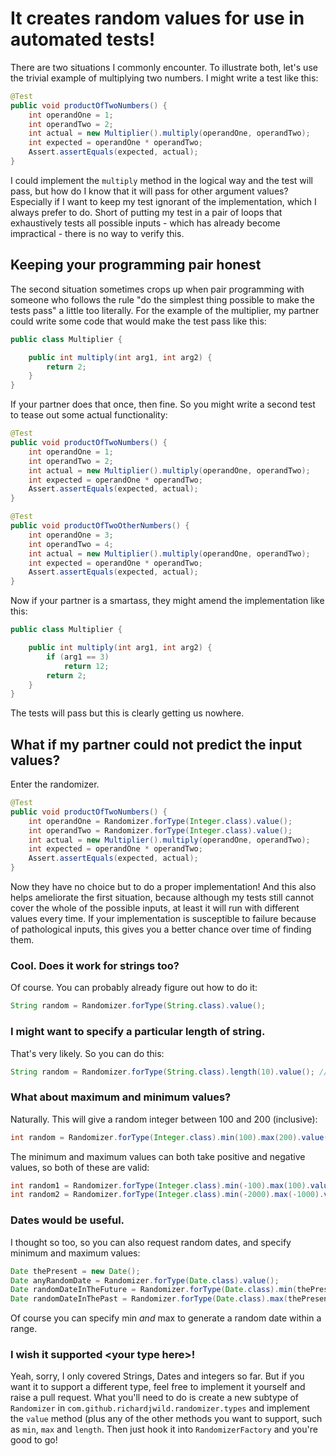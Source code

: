 # It creates random values for use in automated tests!

There are two situations I commonly encounter. To illustrate both, let's use the trivial example of multiplying two
numbers. I might write a test like this:

```java
@Test
public void productOfTwoNumbers() {
    int operandOne = 1;
    int operandTwo = 2;
    int actual = new Multiplier().multiply(operandOne, operandTwo);
    int expected = operandOne * operandTwo;
    Assert.assertEquals(expected, actual);
}
```

I could implement the `multiply` method in the logical way and the test will pass, but how do I know that it will pass
for other argument values? Especially if I want to keep my test ignorant of the implementation, which I always prefer to
do. Short of putting my test in a pair of loops that exhaustively tests all possible inputs - which has already become
impractical - there is no way to verify this.

## Keeping your programming pair honest

The second situation sometimes crops up when pair programming with someone who follows the rule "do the simplest thing
possible to make the tests pass" a little too literally. For the example of the multiplier, my partner could write some
code that would make the test pass like this:

```java
public class Multiplier {

    public int multiply(int arg1, int arg2) {
        return 2;
    }
}
```

If your partner does that once, then fine. So you might write a second test to tease out some actual functionality:

```java
@Test
public void productOfTwoNumbers() {
    int operandOne = 1;
    int operandTwo = 2;
    int actual = new Multiplier().multiply(operandOne, operandTwo);
    int expected = operandOne * operandTwo;
    Assert.assertEquals(expected, actual);
}

@Test
public void productOfTwoOtherNumbers() {
    int operandOne = 3;
    int operandTwo = 4;
    int actual = new Multiplier().multiply(operandOne, operandTwo);
    int expected = operandOne * operandTwo;
    Assert.assertEquals(expected, actual);
}
```

Now if your partner is a smartass, they might amend the implementation like this:

```java
public class Multiplier {

    public int multiply(int arg1, int arg2) {
        if (arg1 == 3)
            return 12;
        return 2;
    }
}
```

The tests will pass but this is clearly getting us nowhere.

## What if my partner could not predict the input values?

Enter the randomizer.

```java
@Test
public void productOfTwoNumbers() {
    int operandOne = Randomizer.forType(Integer.class).value();
    int operandTwo = Randomizer.forType(Integer.class).value();
    int actual = new Multiplier().multiply(operandOne, operandTwo);
    int expected = operandOne * operandTwo;
    Assert.assertEquals(expected, actual);
}
```

Now they have no choice but to do a proper implementation! And this also helps ameliorate the first situation, because
although my tests still cannot cover the whole of the possible inputs, at least it will run with different values every
time. If your implementation is susceptible to failure because of pathological inputs, this gives you a better chance
over time of finding them.

### Cool. Does it work for strings too?

Of course. You can probably already figure out how to do it:

```java
String random = Randomizer.forType(String.class).value();
```

### I might want to specify a particular length of string.

That's very likely. So you can do this:

```java
String random = Randomizer.forType(String.class).length(10).value(); // gives a random string of 10 characters
```

### What about maximum and minimum values?

Naturally. This will give a random integer between 100 and 200 (inclusive):

```java
int random = Randomizer.forType(Integer.class).min(100).max(200).value();
```

The minimum and maximum values can both take positive and negative values, so both of these are valid:

```java
int random1 = Randomizer.forType(Integer.class).min(-100).max(100).value();
int random2 = Randomizer.forType(Integer.class).min(-2000).max(-1000).value();
```

### Dates would be useful.

I thought so too, so you can also request random dates, and specify minimum and maximum values:

```java
Date thePresent = new Date();
Date anyRandomDate = Randomizer.forType(Date.class).value();
Date randomDateInTheFuture = Randomizer.forType(Date.class).min(thePresent).value();
Date randomDateInThePast = Randomizer.forType(Date.class).max(thePresent).value();
```

Of course you can specify min _and_ max to generate a random date within a range.

### I wish it supported \<your type here\>!

Yeah, sorry, I only covered Strings, Dates and integers so far. But if you want it to support a different type, feel
free to implement it yourself and raise a pull request. What you'll need to do is create a new subtype of
`Randomizer` in `com.github.richardjwild.randomizer.types` and implement the `value` method (plus any of the other
methods you want to support, such as `min`, `max` and `length`. Then just hook it into `RandomizerFactory` and you're
good to go!
